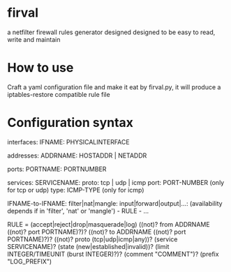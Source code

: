 firval
======

a netfilter firewall rules generator designed designed to be easy to read, write and maintain

How to use
==========

Craft a yaml configuration file and make it eat by firval.py,
it will produce a iptables-restore compatible rule file

Configuration syntax
====================

interfaces:
  IFNAME: PHYSICALINTERFACE

addresses:
  ADDRNAME: HOSTADDR | NETADDR

ports:
  PORTNAME: PORTNUMBER

services:
  SERVICENAME:
    proto: tcp | udp | icmp
    port: PORT-NUMBER (only for tcp or udp)
    type: ICMP-TYPE (only for icmp)

IFNAME-to-IFNAME:
  filter|nat|mangle:
    input|forward|output|...: (availability depends if in 'filter', 'nat' or 'mangle')
      - RULE
      - ...

RULE = (accept|reject|drop|masquerade|log)
        ((not)? from ADDRNAME ((not)? port PORTNAME)?)?
        ((not)? to ADDRNAME ((not)? port PORTNAME)?)?
        ((not)? proto (tcp|udp|icmp|any))?
        (service SERVICENAME)?
        (state (new|established|invalid))?
        (limit INTEGER/TIMEUNIT (burst INTEGER)?)?
        (comment "COMMENT")?
        (prefix "LOG_PREFIX")

